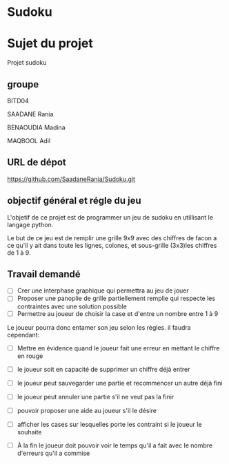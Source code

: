 # Sudoku

# Sujet du projet
Projet sudoku

## groupe
BITD04

SAADANE Rania

BENAOUDIA Madina

MAQBOOL Adil

## URL de dépot
https://github.com/SaadaneRania/Sudoku.git

## objectif général et régle du jeu
L'objetif de ce projet est de programmer un jeu de sudoku en utillisant le langage python.

Le but de ce jeu est de remplir une grille 9x9 avec des chiffres de facon a ce qu'il y ait dans toute les lignes, colones, et sous-grille (3x3)les chiffres de 1 à 9.

## Travail demandé
- [ ] Crer une interphase graphique qui permettra au jeu de jouer
- [ ] Proposer une panoplie de grille partiellement remplie qui respecte les contraintes avec une solution possible
- [ ] Permettre au joueur de choisir la case et d'entre un nombre entre 1 à 9

Le joueur pourra donc entamer son jeu selon les règles. il faudra cependant:

- [ ] Mettre en évidence quand le joueur fait une erreur en mettant le chiffre en rouge
- [ ] le joueur soit en capacité de supprimer un chiffre déjà entrer 
- [ ] le joueur peut sauvegarder une partie et recommencer un autre déjà fini
- [ ] le joueur peut annuler une partie s'il ne veut pas la finir
- [ ] pouvoir proposer une aide au joueur s'il le désire
- [ ] afficher les cases sur lesquelles porte les contraint si le joueur le souhaite
- [ ] À la fin le joueur doit pouvoir voir le temps qu'il a fait avec le nombre d'erreurs qu'il a commise


